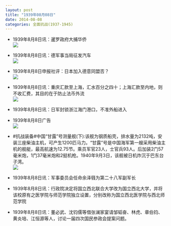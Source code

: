 ```yaml
---
layout: post
title: "1939年08月08日"
date: 2014-08-08
categories: 全面抗战(1937-1945)
---
```


<meta name="referrer" content="no-referrer" />

- 1939年8月8日讯：暹罗政府大捕华侨 <br/><img src="https://ww2.sinaimg.cn/large/aca367d8jw1ej5lc17gprj206q05rq3h.jpg" />

- 1939年8月8日讯：德军事当局征发汽车 <br/><img src="https://ww1.sinaimg.cn/large/aca367d8jw1ej5jl6vkf2j205405zweu.jpg" />

- 1939年8月8日申报社评：日本加入德意同盟否？ <br/><img src="https://ww3.sinaimg.cn/large/aca367d8jw1ej5humr7buj20kp0y5dw1.jpg" />

- 1939年8月8日讯：重庆汇款至上海，汇水百分之四十；上海汇款至内地，则不收汇费，其目的在于防止法币外流 <br/><img src="https://ww2.sinaimg.cn/large/aca367d8jw1ej59730oeyj208h0bxmyb.jpg" />

- 1939年8月8日讯：日军封锁浙江海门港口，不准外船进入 

- 1939年8月8日广告 <br/><img src="https://ww1.sinaimg.cn/large/aca367d8jw1ej528vfhx9j206w0h6q4k.jpg" />

- #抗战装备#中国“甘露”号测量舰(下):该舰为钢质船壳，排水量为2132吨，安装三座柴油主机，可产生1200匹马力。“甘露”号是中国海军第一艘采用柴油主机的舰艇，最高航速为12.75节。乘员军官23人，士官兵93人。后加装2门57毫米炮，1门37毫米炮和2挺机枪。1940年9月3日，该舰被日机炸沉于巴东台子湾。  <br/><img src="https://ww3.sinaimg.cn/large/aca367d8jw1ej4zy5o4ixj20a0081jrh.jpg" />

- 1939年8月8日讯：军事委员会任命余泽篯为第二十八军副军长 

- 1939年8月8日讯：行政院决定将国立西北联合大学改为国立西北大学，并将该校原有之医学院与师范学院独立设置，分别改称为国立西北医学院与西北师范学院 

- 1939年8月8日讯：董必武、沈钧儒等借张澜家宴请邹韬奋、林虎、章伯钧、黄炎培、江恒源等人，讨论一届四次国民参政会提案问题。 

